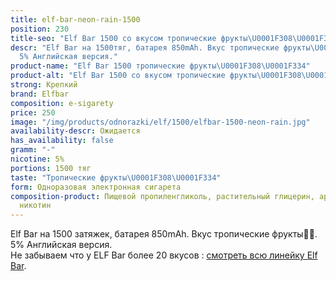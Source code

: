 ```yaml
---
title: elf-bar-neon-rain-1500
position: 230
title-seo: "Elf Bar 1500 со вкусом тропические фрукты\U0001F308\U0001F334"
descr: "Elf Bar на 1500тяг, батарея 850mAh. Вкус тропические фрукты\U0001F308\U0001F334.
  5% Английская версия."
product-name: "Elf Bar 1500 тропические фрукты\U0001F308\U0001F334"
product-alt: "Elf Bar 1500 со вкусом тропические фрукты\U0001F308\U0001F334"
strong: Крепкий
brand: Elfbar
composition: e-sigarety
price: 250
image: "/img/products/odnorazki/elf/1500/elfbar-1500-neon-rain.jpg"
availability-descr: Ожидается
has_availability: false
gramm: "-"
nicotine: 5%
portions: 1500 тяг
taste: "Тропические фрукты\U0001F308\U0001F334"
form: Одноразовая электронная сигарета
composition-product: Пищевой пропиленгликоль, растительный глицерин, ароматизатор,
  никотин
---
```


Elf Bar на 1500 затяжек, батарея 850mAh. Вкус тропические фрукты🌈🌴. 5% Английская версия.<br>
Не забываем что у ELF Bar более 20 вкусов : [смотреть всю линейку Elf Bar](/elfbar).